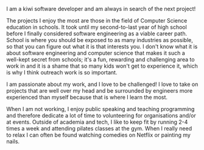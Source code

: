 I am a kiwi software developer and am always in search of the next project!

The projects I enjoy the most are those in the field of Computer Science education in schools. It took until my second-to-last year of high school before I finally considered software engineering as a viable career path. School is where you should be exposed to as many industries as possible, so that you can figure out what it is that interests you. I don't know what it is about software engineering and computer science that makes it such a well-kept secret from schools; it's a fun, rewarding and challenging area to work in and it is a shame that so many kids won't get to experience it, which is why I think outreach work is so important.

I am passionate about my work, and I love to be challenged! I love to take on projects that are well over my head and be surrounded by engineers more experienced than myself because that is where I learn the most.

When I am not working, I enjoy public speaking and teaching programming and therefore dedicate a lot of time to volunteering for organisations and/or at events. Outside of academia and tech, I like to keep fit by running 2-4 times a week and attending pilates classes at the gym. When I really need to relax I can often be found watching comedies on Netflix or painting my nails.